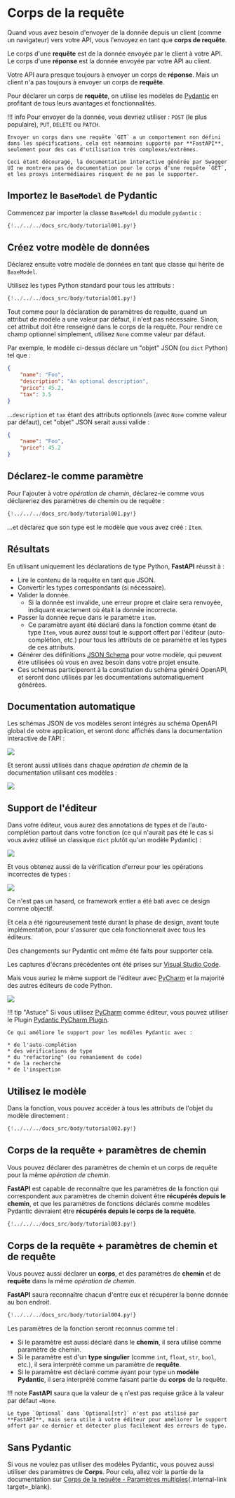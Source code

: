 # Corps de la requête

Quand vous avez besoin d'envoyer de la donnée depuis un client (comme un navigateur) vers votre API, vous l'envoyez en tant que **corps de requête**.

Le corps d'une **requête** est de la donnée envoyée par le client à votre API. Le corps d'une **réponse** est la donnée envoyée par votre API au client.

Votre API aura presque toujours à envoyer un corps de **réponse**. Mais un client n'a pas toujours à envoyer un corps de **requête**.

Pour déclarer un corps de **requête**, on utilise les modèles de <a href="https://pydantic-docs.helpmanual.io/" class="external-link" target="_blank">Pydantic</a> en profitant de tous leurs avantages et fonctionnalités.

!!! info
    Pour envoyer de la donnée, vous devriez utiliser : `POST` (le plus populaire), `PUT`, `DELETE` ou `PATCH`.

    Envoyer un corps dans une requête `GET` a un comportement non défini dans les spécifications, cela est néanmoins supporté par **FastAPI**, seulement pour des cas d'utilisation très complexes/extrêmes.

    Ceci étant découragé, la documentation interactive générée par Swagger UI ne montrera pas de documentation pour le corps d'une requête `GET`, et les proxys intermédiaires risquent de ne pas le supporter.

## Importez le `BaseModel` de Pydantic

Commencez par importer la classe `BaseModel` du module `pydantic` :

```Python hl_lines="4"
{!../../../docs_src/body/tutorial001.py!}
```

## Créez votre modèle de données

Déclarez ensuite votre modèle de données en tant que classe qui hérite de `BaseModel`.

Utilisez les types Python standard pour tous les attributs :

```Python hl_lines="7-11"
{!../../../docs_src/body/tutorial001.py!}
```

Tout comme pour la déclaration de paramètres de requête, quand un attribut de modèle a une valeur par défaut, il n'est pas nécessaire. Sinon, cet attribut doit être renseigné dans le corps de la requête. Pour rendre ce champ optionnel simplement, utilisez `None` comme valeur par défaut.

Par exemple, le modèle ci-dessus déclare un "objet" JSON (ou `dict` Python) tel que :

```JSON
{
    "name": "Foo",
    "description": "An optional description",
    "price": 45.2,
    "tax": 3.5
}
```

...`description` et `tax` étant des attributs optionnels (avec `None` comme valeur par défaut), cet "objet" JSON serait aussi valide :

```JSON
{
    "name": "Foo",
    "price": 45.2
}
```

## Déclarez-le comme paramètre

Pour l'ajouter à votre *opération de chemin*, déclarez-le comme vous déclareriez des paramètres de chemin ou de requête :

```Python hl_lines="18"
{!../../../docs_src/body/tutorial001.py!}
```

...et déclarez que son type est le modèle que vous avez créé : `Item`.

## Résultats

En utilisant uniquement les déclarations de type Python, **FastAPI** réussit à :

* Lire le contenu de la requête en tant que JSON.
* Convertir les types correspondants (si nécessaire).
* Valider la donnée.
    * Si la donnée est invalide, une erreur propre et claire sera renvoyée, indiquant exactement où était la donnée incorrecte.
* Passer la donnée reçue dans le paramètre `item`.
    * Ce paramètre ayant été déclaré dans la fonction comme étant de type `Item`, vous aurez aussi tout le support offert par l'éditeur (auto-complétion, etc.) pour tous les attributs de ce paramètre et les types de ces attributs.
* Générer des définitions <a href="https://json-schema.org" class="external-link" target="_blank">JSON Schema</a> pour votre modèle, qui peuvent être utilisées où vous en avez besoin dans votre projet ensuite.
* Ces schémas participeront à la constitution du schéma généré OpenAPI, et seront donc utilisés par les documentations automatiquement générées.

## Documentation automatique

Les schémas JSON de vos modèles seront intégrés au schéma OpenAPI global de votre application, et seront donc affichés dans la documentation interactive de l'API :

<img src="/fastapi/img/tutorial/body/image01.png">

Et seront aussi utilisés dans chaque *opération de chemin* de la documentation utilisant ces modèles :

<img src="/fastapi/img/tutorial/body/image02.png">

## Support de l'éditeur

Dans votre éditeur, vous aurez des annotations de types et de l'auto-complétion partout dans votre fonction (ce qui n'aurait pas été le cas si vous aviez utilisé un classique `dict` plutôt qu'un modèle Pydantic) :

<img src="/fastapi/img/tutorial/body/image03.png">

Et vous obtenez aussi de la vérification d'erreur pour les opérations incorrectes de types :

<img src="/fastapi/img/tutorial/body/image04.png">

Ce n'est pas un hasard, ce framework entier a été bati avec ce design comme objectif.

Et cela a été rigoureusement testé durant la phase de design, avant toute implémentation, pour s'assurer que cela fonctionnerait avec tous les éditeurs.

Des changements sur Pydantic ont même été faits pour supporter cela.

Les captures d'écrans précédentes ont été prises sur <a href="https://code.visualstudio.com" class="external-link" target="_blank">Visual Studio Code</a>.

Mais vous auriez le même support de l'éditeur avec <a href="https://www.jetbrains.com/pycharm/" class="external-link" target="_blank">PyCharm</a> et la majorité des autres éditeurs de code Python.

<img src="/fastapi/img/tutorial/body/image05.png">

!!! tip "Astuce"
    Si vous utilisez <a href="https://www.jetbrains.com/pycharm/" class="external-link" target="_blank">PyCharm</a> comme éditeur, vous pouvez utiliser le Plugin <a href="https://github.com/koxudaxi/pydantic-pycharm-plugin/" class="external-link" target="_blank">Pydantic PyCharm Plugin</a>.

    Ce qui améliore le support pour les modèles Pydantic avec :

    * de l'auto-complétion
    * des vérifications de type
    * du "refactoring" (ou remaniement de code)
    * de la recherche
    * de l'inspection

## Utilisez le modèle

Dans la fonction, vous pouvez accéder à tous les attributs de l'objet du modèle directement :

```Python hl_lines="21"
{!../../../docs_src/body/tutorial002.py!}
```

## Corps de la requête + paramètres de chemin

Vous pouvez déclarer des paramètres de chemin et un corps de requête pour la même *opération de chemin*.

**FastAPI** est capable de reconnaître que les paramètres de la fonction qui correspondent aux paramètres de chemin doivent être **récupérés depuis le chemin**, et que les paramètres de fonctions déclarés comme modèles Pydantic devraient être **récupérés depuis le corps de la requête**.

```Python hl_lines="17-18"
{!../../../docs_src/body/tutorial003.py!}
```

## Corps de la requête + paramètres de chemin et de requête

Vous pouvez aussi déclarer un **corps**, et des paramètres de **chemin** et de **requête** dans la même *opération de chemin*.

**FastAPI** saura reconnaître chacun d'entre eux et récupérer la bonne donnée au bon endroit.

```Python hl_lines="18"
{!../../../docs_src/body/tutorial004.py!}
```

Les paramètres de la fonction seront reconnus comme tel :

* Si le paramètre est aussi déclaré dans le **chemin**, il sera utilisé comme paramètre de chemin.
* Si le paramètre est d'un **type singulier** (comme `int`, `float`, `str`, `bool`, etc.), il sera interprété comme un paramètre de **requête**.
* Si le paramètre est déclaré comme ayant pour type un **modèle Pydantic**, il sera interprété comme faisant partie du **corps** de la requête.

!!! note
    **FastAPI** saura que la valeur de `q` n'est pas requise grâce à la valeur par défaut `=None`.

    Le type `Optional` dans `Optional[str]` n'est pas utilisé par **FastAPI**, mais sera utile à votre éditeur pour améliorer le support offert par ce dernier et détecter plus facilement des erreurs de type.

## Sans Pydantic

Si vous ne voulez pas utiliser des modèles Pydantic, vous pouvez aussi utiliser des paramètres de **Corps**. Pour cela, allez voir la partie de la documentation sur  [Corps de la requête - Paramètres multiples](body-multiple-params.md){.internal-link target=_blank}.
